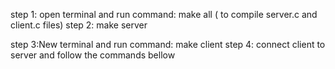step 1: open terminal and run command:  make all
    ( to compile server.c and client.c files)
step 2: make server

step 3:New terminal and run command:  make client
step 4: connect client to server and follow the commands bellow